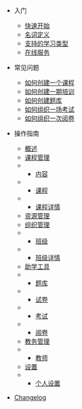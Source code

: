 * 入门
  
  * [快速开始](zh-cn/quickstart.md)
  * [名词定义](zh-cn/definitions.md)
  * [支持的学习类型](zh-cn/support-types.md)
  * [在线服务](zh-cn/support.md)

* 常见问题

  * [如何创建一个课程](zh-cn/create-course.md)
  * [如何创建一期培训](zh-cn/create-classes.md)
  * [如何创建题库](zh-cn/themes.md)
  * [如何组织一场考试](zh-cn/plugins.md)
  * [如何组织一次阅卷](zh-cn/plugins.md)

* 操作指南
  * [概述](zh-cn/dashboard.md)
  * [课程管理](zh-cn/course-start.md)
  * * [内容](zh-cn/content.md)
  * * [课程](zh-cn/course.md)
  * * [课程详情](zh-cn/course-detail.md)
  * [资源管理](zh-cn/material.md)
  * [组织管理](zh-cn/classes-start.md)
  * * [班级](zh-cn/classes.md)
  * * [班级详情](zh-cn/classes-detail.md)
  * [助学工具](zh-cn/cdn.md)
  * * [题库](zh-cn/deploy.md)
  * * [试卷](zh-cn/deploy.md)
  * * [考试](zh-cn/deploy.md)
  * * [阅卷](zh-cn/deploy.md)
  * [教务管理](zh-cn/cdn.md)
  * * [教师](zh-cn/deploy.md)
  * [设置](zh-cn/configuration.md)
  * * [个人设置](zh-cn/deploy.md)
* [Changelog](zh-cn/changelog.md)
